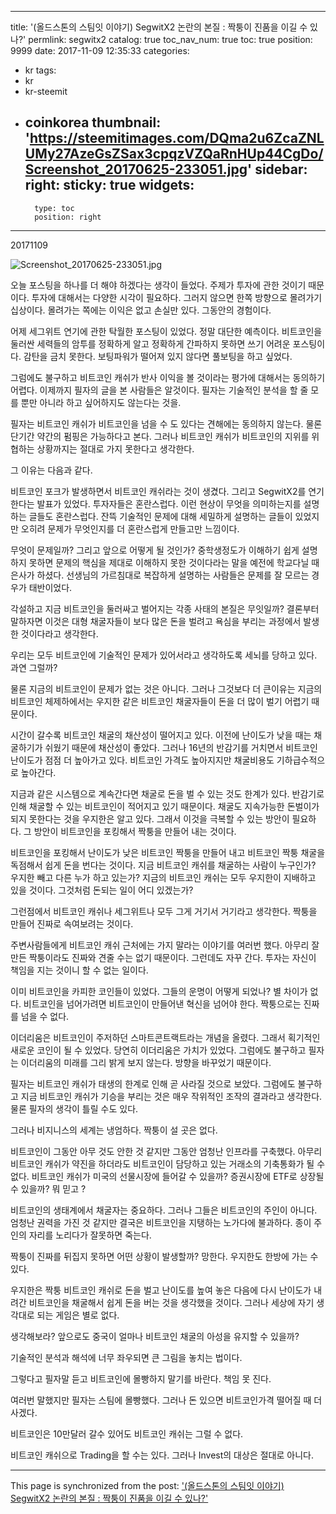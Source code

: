 
---
title: '(올드스톤의 스팀잇 이야기) SegwitX2 논란의 본질 : 짝퉁이 진품을 이길 수 있나?'
permlink: segwitx2
catalog: true
toc_nav_num: true
toc: true
position: 9999
date: 2017-11-09 12:35:33
categories:
- kr
tags:
- kr
- kr-steemit
- coinkorea
thumbnail: 'https://steemitimages.com/DQma2u6ZcaZNLUMy27AzeGsZSax3cpqzVZQaRnHUp44CgDo/Screenshot_20170625-233051.jpg'
sidebar:
    right:
        sticky: true
widgets:
    -
        type: toc
        position: right
---


20171109


![Screenshot_20170625-233051.jpg](https://steemitimages.com/DQma2u6ZcaZNLUMy27AzeGsZSax3cpqzVZQaRnHUp44CgDo/Screenshot_20170625-233051.jpg)

오늘 포스팅을 하나를 더 해야 하겠다는 생각이 들었다. 주제가 투자에 관한 것이기 때문이다. 투자에 대해서는 다양한 시각이 필요하다. 그러지 않으면 한쪽 방향으로 몰려가기 십상이다. 몰려가는 쪽에는 이익은 없고 손실만 있다. 그동안의 경험이다. 

어제 세그위트 연기에 관한 탁월한 포스팅이 있었다. 정말 대단한 예측이다. 비트코인을 둘러싼 세력들의 암투를 정확하게 알고 정확하게 간파하지 못하면 쓰기 어려운 포스팅이다. 감탄을 금치 못한다. 보팅파워가 떨어져 있지 않다면 풀보팅을 하고 싶었다. 

그럼에도 불구하고 비트코인 캐쉬가 반사 이익을 볼 것이라는 평가에 대해서는 동의하기 어렵다. 이제까지 필자의 글을 본 사람들은 알것이다. 필자는 기술적인 분석을 할 줄 모를 뿐만 아니라 하고 싶어하지도 않는다는 것을.

필자는 비트코인 캐쉬가 비트코인을 넘을 수 도 있다는 견해에는 동의하지 않는다. 물론 단기간 약간의 펌핑은 가능하다고 본다. 그러나 비트코인 캐쉬가 비트코인의 지위를 위협하는 상황까지는 절대로 가지 못한다고 생각한다. 

그 이유는 다음과 같다. 

비트코인 포크가 발생하면서 비트코인 캐쉬라는 것이 생겼다. 그리고 SegwitX2를 연기한다는 발표가 있었다. 투자자들은 혼란스럽다. 이런 현상이 무엇을 의미하는지를 설명하는 글들도 혼란스럽다. 잔뜩 기술적인 문제에 대해 세밀하게 설명하는 글들이 있었지만 오히려 문제가 무엇인지를 더 혼란스럽게 만들고만 느낌이다. 

무엇이 문제일까? 그리고 앞으로 어떻게 될 것인가? 중학생정도가 이해하기 쉽게 설명하지 못하면 문제의 핵심을 제대로 이해하지 못한 것이다라는 말을 예전에 학교다닐 때 은사가 하셨다. 선생님의 가르침대로 복잡하게 설명하는 사람들은 문제를 잘 모르는 경우가 태반이었다.

각설하고 지금 비트코인을 둘러싸고 벌어지는 각종 사태의 본질은 무잇일까?
결론부터 말하자면 이것은 대형 채굴자들이 보다 많은 돈을 벌려고 욕심을 부리는 과정에서 발생한 것이다라고 생각한다.

우리는 모두 비트코인에 기술적인 문제가 있어서라고 생각하도록 세뇌를 당하고 있다. 과연 그럴까? 

물론 지금의 비트코인이 문제가 없는 것은 아니다. 그러나 그것보다 더 큰이유는 지금의 비트코인 체제하에서는 우지한 같은 비트코인 채굴자들이 돈을 더 많이 벌기 어렵기 때문이다.  

시간이 갈수록 비트코인 채굴의 채산성이 떨어지고 있다. 이전에 난이도가 낮을 때는 채굴하기가 쉬웠기 때문에 채산성이 좋았다. 그러나 16년의 반감기를 거치면서 비트코인 난이도가 점점 더 높아가고 있다. 비트코인 가격도 높아지지만 채굴비용도 기하급수적으로 높아간다. 

지금과 같은 시스템으로 계속간다면 채굴로 돈을 벌 수 있는 것도 한계가 있다. 반감기로 인해 채굴할 수 있는 비트코인이 적어지고 있기 때문이다. 채굴도 지속가능한 돈벌이가 되지 못한다는 것을 우지한은 알고 있다. 그래서 이것을 극복할 수 있는 방안이 필요하다. 그 방안이 비트코인을 포킹해서 짝퉁을 만들어 내는 것이다. 

비트코인을 포킹해서 난이도가 낮은 비트코인 짝퉁을 만들어 내고 비트코인 짝퉁 채굴을 독점해서 쉽게 돈을 번다는 것이다. 지금 비트코인 캐쉬를 채굴하는 사람이 누구인가? 우지한 빼고 다른 누가 하고 있는가? 지금의 비트코인 캐쉬는 모두 우지한이 지배하고 있을 것이다. 그것처럼 돈되는 일이 어디 있겠는가? 

그런점에서 비트코인 캐쉬나 세그위트나 모두 그게 거기서 거기라고 생각한다. 짝퉁을 만들어 진짜로 속여보려는 것이다. 

주변사람들에게 비트코인 캐쉬 근처에는 가지 말라는 이야기를 여러번 했다. 아무리 잘만든 짝퉁이라도 진짜와 견줄 수는 없기 때문이다. 그런데도 자꾸 간다. 투자는 자신이 책임을 지는 것이니 할 수 없는 일이다. 

이미 비트코인을 카피한 코인들이 있었다. 그들의 운명이 어떻게 되었나? 별 차이가 없다. 비트코인을 넘어가려면 비트코인이 만들어낸 혁신을 넘어야 한다. 짝퉁으로는 진짜를 넘을 수 없다.

이더리움은 비트코인이 주저하던 스마트콘트랙트라는 개념을 올렸다. 그래서 획기적인 새로운 코인이 될 수 있었다. 당연히 이더리움은 가치가 있었다. 그럼에도 불구하고 필자는 이더리움의 미래를 그리 밝게 보지 않는다. 방향을 바꾸었기 때문이다.

필자는 비트코인 캐쉬가 태생의 한계로 인해 곧 사라질 것으로 보았다. 그럼에도 불구하고 지금 비트코인 캐쉬가 기승을 부리는 것은 매우 작위적인 조작의 결과라고 생각한다. 물론 필자의 생각이 틀릴 수도 있다.  

그러나 비지니스의 세계는 냉엄하다. 짝퉁이 설 곳은 없다.

비트코인이 그동안 아무 것도 안한 것 같지만 그동안 엄청난 인프라를 구축했다. 아무리 비트코인 캐쉬가 약진을 하더라도 비트코인이 담당하고 있는 거래소의 기축통화가 될 수 없다. 
비트코인 캐쉬가 미국의 선물시장에 들어갈 수 있을까?  증권시장에 ETF로 상장될 수 있을까? 뭐 믿고 ?

비트코인의 생태계에서 채굴자는 중요하다. 그러나 그들은 비트코인의 주인이 아니다. 엄청난 권력을 가진 것 같지만 결국은 비트코인을 지탱하는 노가다에 불과하다. 종이 주인의 자리를 노리다가 잘못하면 죽는다. 

짝퉁이 진짜를 뒤집지 못하면 어떤 상황이 발생할까? 망한다. 우지한도 한방에 가는 수 있다. 

우지한은 짝퉁 비트코인 캐쉬로 돈을 벌고 난이도를 높여 놓은 다음에 다시 난이도가 내려간 비트코인을 채굴해서 쉽게 돈을 버는 것을 생각했을 것이다. 그러나 세상에 자기 생각대로 되는 게임은 별로 없다.  

생각해보라? 앞으로도 중국이 얼마나 비트코인 채굴의 아성을 유지할 수 있을까? 

기술적인 분석과 해석에 너무 좌우되면 큰 그림을 놓치는 법이다.  

그렇다고 필자말 듣고 비트코인에 몰빵하지 말기를 바란다.  책임 못 진다. 

여러번 말했지만 필자는 스팀에 몰빵했다. 그러나 돈 있으면 비트코인가격 떨어질 때 더 사겠다. 

비트코인은 10만달러 갈수 있어도 비트코인 캐쉬는 그럴 수 없다. 

비트코인 캐쉬으로 Trading을 할 수는 있다. 그러나 Invest의 대상은 절대로 아니다.

- - -

This page is synchronized from the post: ['(올드스톤의 스팀잇 이야기) SegwitX2 논란의 본질 : 짝퉁이 진품을 이길 수 있나?'](https://steemit.com/@oldstone/segwitx2)
